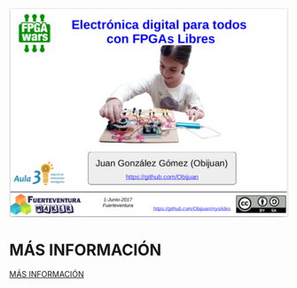 ![](wiki/Fuerteventura-EDDFPGAs-Libres-Portada.png)

# MÁS INFORMACIÓN

[MÁS INFORMACIÓN](https://github.com/Obijuan/myslides/wiki/2017_06_01:-Fuerteventura-Makers:-Electr%C3%B3nica-digital-para-todos-divertida-con-FPGAs-libres)
